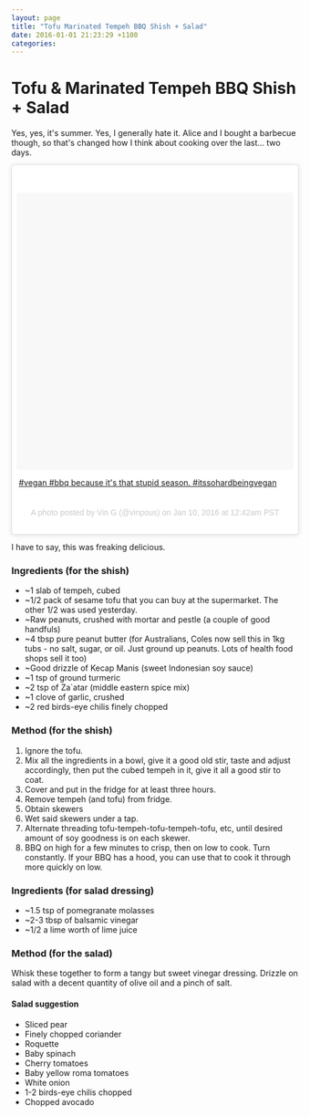 ```yaml
---
layout: page
title: "Tofu Marinated Tempeh BBQ Shish + Salad"
date: 2016-01-01 21:23:29 +1100
categories:
---
```

Tofu & Marinated Tempeh BBQ Shish + Salad
=========================================

Yes, yes, it's summer. Yes, I generally hate it. Alice and I bought a
barbecue though, so that's changed how I think about cooking over the
last... two days.

<div class="instagram-media" data-instgrm-captioned=""
data-instgrm-version="6"
style="background: #FFF; border-radius: 3px; border: 0; box-shadow: 0 0 1px 0 rgba(0,0,0,0.5),0 1px 10px 0 rgba(0,0,0,0.15); margin: 1px; max-width: 658px; padding: 0; width: -webkit-calc(100% - 2px); width: 99.375%; width: calc(100% - 2px);">

<div style="padding: 8px;">

<div
style="background: #F8F8F8; line-height: 0; margin-top: 40px; padding: 50.0% 0; text-align: center; width: 100%;">

<div
style="background: url(data:image/png; display: block; height: 44px; margin: 0 auto -44px; position: relative; top: -22px; width: 44px;">

</div>

</div>

<div style="margin: 8px 0 0 0; padding: 0 4px;">

[\#vegan \#bbq because it's that stupid season.
\#itssohardbeingvegan](https://www.instagram.com/p/BAWioyuL68h/)

</div>

<div
style="color: #c9c8cd; font-family: Arial,sans-serif; font-size: 14px; line-height: 17px; margin-bottom: 0; margin-top: 8px; overflow: hidden; padding: 8px 0 7px; text-align: center; text-overflow: ellipsis; white-space: nowrap;">

A photo posted by Vin G (@vinpous) on Jan 10, 2016 at 12:42am PST

</div>

</div>

</div>

I have to say, this was freaking delicious.

### Ingredients (for the shish)

-   \~1 slab of tempeh, cubed
-   \~1/2 pack of sesame tofu that you can buy at the supermarket. The
    other 1/2 was used yesterday.
-   \~Raw peanuts, crushed with mortar and pestle (a couple of good
    handfuls)
-   \~4 tbsp pure peanut butter (for Australians, Coles now sell this in
    1kg tubs - no salt, sugar, or oil. Just ground up peanuts. Lots of
    health food shops sell it too)
-   \~Good drizzle of Kecap Manis (sweet Indonesian soy sauce)
-   \~1 tsp of ground turmeric
-   \~2 tsp of Za\`atar (middle eastern spice mix)
-   \~1 clove of garlic, crushed
-   \~2 red birds-eye chilis finely chopped

### Method (for the shish)

1.  Ignore the tofu.
2.  Mix all the ingredients in a bowl, give it a good old stir, taste
    and adjust accordingly, then put the cubed tempeh in it, give it all
    a good stir to coat.
3.  Cover and put in the fridge for at least three hours.
4.  Remove tempeh (and tofu) from fridge.
5.  Obtain skewers
6.  Wet said skewers under a tap.
7.  Alternate threading tofu-tempeh-tofu-tempeh-tofu, etc, until desired
    amount of soy goodness is on each skewer.
8.  BBQ on high for a few minutes to crisp, then on low to cook. Turn
    constantly. If your BBQ has a hood, you can use that to cook it
    through more quickly on low.

### Ingredients (for salad dressing)

-   \~1.5 tsp of pomegranate molasses
-   \~2-3 tbsp of balsamic vinegar
-   \~1/2 a lime worth of lime juice

### Method (for the salad)

Whisk these together to form a tangy but sweet vinegar dressing. Drizzle
on salad with a decent quantity of olive oil and a pinch of salt.

#### Salad suggestion

-   Sliced pear
-   Finely chopped coriander
-   Roquette
-   Baby spinach
-   Cherry tomatoes
-   Baby yellow roma tomatoes
-   White onion
-   1-2 birds-eye chilis chopped
-   Chopped avocado
